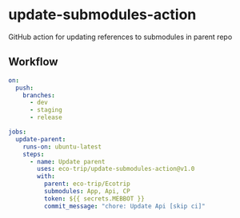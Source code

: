 # update-submodules-action

GitHub action for updating references to submodules in parent repo

## Workflow

```yml
on:
  push:
    branches:    
      - dev
      - staging
      - release

jobs:
  update-parent:
    runs-on: ubuntu-latest
    steps:
      - name: Update parent
        uses: eco-trip/update-submodules-action@v1.0
        with:
          parent: eco-trip/Ecotrip
		  submodules: App, Api, CP
          token: ${{ secrets.MEBBOT }}
		  commit_message: "chore: Update Api [skip ci]"
```